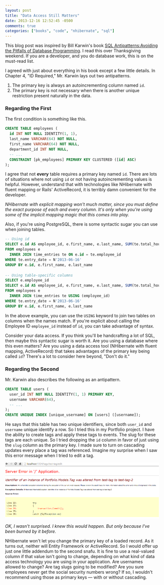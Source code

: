 ```yaml
---
layout: post
title: "Data Access Still Matters"
date: 2013-12-16 12:52:45 -0500
comments: true
categories: ["books", "code", "nhibernate", "sql"]
---
```


This blog post was inspired by Bill Karwin's book [SQL Antipatterns:Avoiding the Pitfalls of Database Programming](http://pragprog.com/book/bksqla/sql-antipatterns). I read this over Thanksgiving weekend. If you are a developer, and you do database work, this is on the must-read list.

I agreed with just about everything in his book except a few little details. In Chapter 4, "ID Required," Mr. Karwin lays out two antipatterns.

1. The primary key is always an autoincrementing column named `id`.
2. The primary key is not necessary when there is another unique restriction present naturally in the data.

### Regarding the First

The first condition is something like this.

```sql
CREATE TABLE employees (
  id INT NOT NULL IDENTITY(1, 1),
  last_name VARCHAR(64) NOT NULL,
  first_name VARCHAR(64) NOT NULL,
  department_id INT NOT NULL,
  -- ...
  CONSTRAINT [pk_employees] PRIMARY KEY CLUSTERED ([id] ASC)
);
```

I agree that not **every** table requires a primary key named `id`. There are lots of situations where not using `id` or not having autoincrementing values is helpful. However, understand that with technologies like NHibernate with fluent mapping or Rails' ActiveRecord, it is terribly damn convenient for the developer.

*NHibernate with explicit mapping won't much matter, since you must define the exact purpose of each and every column. It's only when you're using some of the implicit mapping magic that this comes into play.*

Also, if you're using PostgreSQL, there is some syntactic sugar you can use when joining tables.

```sql
-- Using id
SELECT e.id AS employee_id, e.first_name, e.last_name, SUM(te.total_hours) AS sum_total_hours
FROM employees e
  INNER JOIN time_entries te ON e.id = te.employee_id
WHERE te.entry_date = N'2013-06-16'
GROUP BY e.id, e.first_name, e.last_name

-- Using table-specific columns
SELECT e.employee_id
SELECT e.id AS employee_id, e.first_name, e.last_name, SUM(te.total_hours) AS sum_total_hours
FROM employees e
  INNER JOIN time_entries te USING (employee_id)
WHERE te.entry_date = N'2013-06-16'
GROUP BY e.id, e.first_name, e.last_name
```

In the above example, you can use the `USING` keyword to join two tables on columns when the names match. If you're explicit about calling the Employee ID `employee_id` instead of `id`, you can take advantage of syntax.

Consider your data access. If you think you'll be handcrafting a lot of SQL, then maybe this syntactic sugar is worth it. Are you using a database where this even matters? Are you using a data access tool (NHibernate with fluent mapping, ActiveRecord) that takes advantages of the primary key being called `id`? There's a lot to consider here beyond, "Don't do it."

### Regarding the Second

Mr. Karwin also describes the following as an antipattern.

```sql
CREATE TABLE users (
  user_id INT NOT NULL IDENTITY(1, 1) PRIMARY KEY,
  username VARCHAR(64),
  -- ...
);
CREATE UNIQUE INDEX [unique_username] ON [users] ([username]);
```

He says that this table has two unique identifiers, since both `user_id` and `username` unique identify a row. So I tried this in my Portfolio project. I have the ability to create tags and apply these tags to events. The slug for these tags are each unique. So I tried dropping the `id` column in favor of just using the `slug` column as the primary key. I made sure to turn on cascading updates every place a tag was referenced. Imagine my surprise when I saw this error message when I tried to edit a tag.

![NHibernate error when changing the primary key](/assets/images/nhibernate-change-primary-key.png)

*OK, I wasn't surprised. I knew this would happen. But only because I've been burned by it before.*

NHibernate won't let you change the primary key of a loaded record. As it turns out, neither will Entity Framework or ActiveRecord. So I would offer up just one little addendum to the second snafu. It is fine to use a real-valued column if that value isn't going to change, depending on what kind of data access technology you are using in your application. Are usernames allowed to change? Are tag slugs going to be modified? Are you sure employees never get the social security numbers wrong? If so, I wouldn't recommend using those as primary keys &mdash; with or without cascading.
